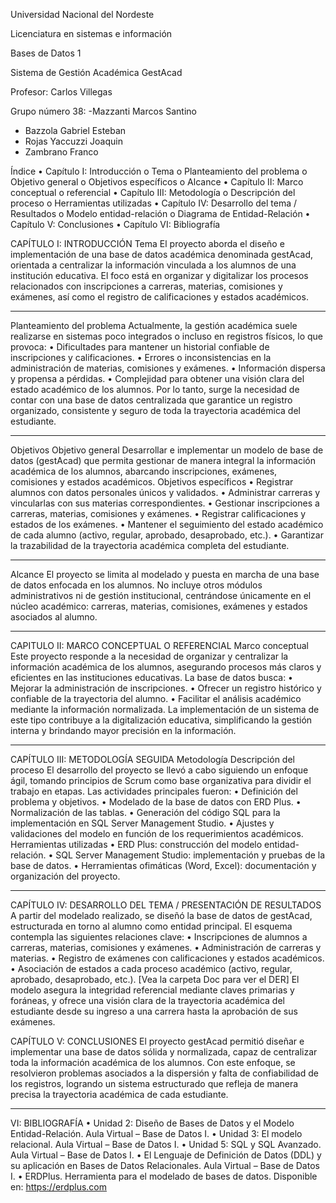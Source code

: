 Universidad Nacional del Nordeste

Licenciatura en sistemas e información

Bases de Datos 1

Sistema de Gestión Académica
GestAcad

Profesor: Carlos Villegas

Grupo número 38:
-Mazzanti Marcos Santino
- Bazzola Gabriel Esteban
- Rojas Yaccuzzi Joaquin
- Zambrano Franco

Índice
•	Capítulo I: Introducción
o	Tema
o	Planteamiento del problema
o	Objetivo general
o	Objetivos específicos
o	Alcance
•	Capítulo II: Marco conceptual o referencial
•	Capítulo III: Metodología
o	Descripción del proceso
o	Herramientas utilizadas
•	Capítulo IV: Desarrollo del tema / Resultados
o	Modelo entidad-relación
o	Diagrama de Entidad-Relación
•	Capítulo V: Conclusiones
•	Capítulo VI: Bibliografía
 

CAPÍTULO I: INTRODUCCIÓN
Tema
El proyecto aborda el diseño e implementación de una base de datos académica denominada gestAcad, orientada a centralizar la información vinculada a los alumnos de una institución educativa.
El foco está en organizar y digitalizar los procesos relacionados con inscripciones a carreras, materias, comisiones y exámenes, así como el registro de calificaciones y estados académicos.
________________________________________
Planteamiento del problema
Actualmente, la gestión académica suele realizarse en sistemas poco integrados o incluso en registros físicos, lo que provoca:
•	Dificultades para mantener un historial confiable de inscripciones y calificaciones.
•	Errores o inconsistencias en la administración de materias, comisiones y exámenes.
•	Información dispersa y propensa a pérdidas.
•	Complejidad para obtener una visión clara del estado académico de los alumnos.
Por lo tanto, surge la necesidad de contar con una base de datos centralizada que garantice un registro organizado, consistente y seguro de toda la trayectoria académica del estudiante.
________________________________________
Objetivos
Objetivo general
Desarrollar e implementar un modelo de base de datos (gestAcad) que permita gestionar de manera integral la información académica de los alumnos, abarcando inscripciones, exámenes, comisiones y estados académicos.
Objetivos específicos
•	Registrar alumnos con datos personales únicos y validados.
•	Administrar carreras y vincularlas con sus materias correspondientes.
•	Gestionar inscripciones a carreras, materias, comisiones y exámenes.
•	Registrar calificaciones y estados de los exámenes.
•	Mantener el seguimiento del estado académico de cada alumno (activo, regular, aprobado, desaprobado, etc.).
•	Garantizar la trazabilidad de la trayectoria académica completa del estudiante.
________________________________________
Alcance
El proyecto se limita al modelado y puesta en marcha de una base de datos enfocada en los alumnos.
No incluye otros módulos administrativos ni de gestión institucional, centrándose únicamente en el núcleo académico: carreras, materias, comisiones, exámenes y estados asociados al alumno.
________________________________________
CAPITULO II: MARCO CONCEPTUAL O REFERENCIAL
Marco conceptual
Este proyecto responde a la necesidad de organizar y centralizar la información académica de los alumnos, asegurando procesos más claros y eficientes en las instituciones educativas.
La base de datos busca:
•	Mejorar la administración de inscripciones.
•	Ofrecer un registro histórico y confiable de la trayectoria del alumno.
•	Facilitar el análisis académico mediante la información normalizada.
La implementación de un sistema de este tipo contribuye a la digitalización educativa, simplificando la gestión interna y brindando mayor precisión en la información.
________________________________________
CAPÍTULO III: METODOLOGÍA SEGUIDA
Metodología
Descripción del proceso
El desarrollo del proyecto se llevó a cabo siguiendo un enfoque ágil, tomando principios de Scrum como base organizativa para dividir el trabajo en etapas.
Las actividades principales fueron:
•	Definición del problema y objetivos.
•	Modelado de la base de datos con ERD Plus.
•	Normalización de las tablas.
•	Generación del código SQL para la implementación en SQL Server Management Studio.
•	Ajustes y validaciones del modelo en función de los requerimientos académicos.
Herramientas utilizadas
•	ERD Plus: construcción del modelo entidad-relación.
•	SQL Server Management Studio: implementación y pruebas de la base de datos.
•	Herramientas ofimáticas (Word, Excel): documentación y organización del proyecto.
________________________________________
CAPÍTULO IV: DESARROLLO DEL TEMA / PRESENTACIÓN DE RESULTADOS
A partir del modelado realizado, se diseñó la base de datos de gestAcad, estructurada en torno al alumno como entidad principal.
El esquema contempla las siguientes relaciones clave:
•	Inscripciones de alumnos a carreras, materias, comisiones y exámenes.
•	Administración de carreras y materias.
•	Registro de exámenes con calificaciones y estados académicos.
•	Asociación de estados a cada proceso académico (activo, regular, aprobado, desaprobado, etc.).
[Vea la carpeta Doc para ver el DER]
El modelo asegura la integridad referencial mediante claves primarias y foráneas, y ofrece una visión clara de
la trayectoria académica del estudiante desde su ingreso a una carrera hasta la aprobación de sus exámenes.

CAPÍTULO V: CONCLUSIONES 
El proyecto gestAcad permitió diseñar e implementar una base de datos sólida y normalizada, capaz de centralizar toda la información académica de los alumnos.
Con este enfoque, se resolvieron problemas asociados a la dispersión y falta de confiabilidad de los registros, logrando un sistema estructurado que refleja de manera precisa la trayectoria académica de cada estudiante.

________________________________________
VI:  BIBLIOGRAFÍA
•	Unidad 2: Diseño de Bases de Datos y el Modelo Entidad-Relación. Aula Virtual – Base de Datos I.
•	Unidad 3: El modelo relacional. Aula Virtual – Base de Datos I.
•	Unidad 5: SQL y SQL Avanzado. Aula Virtual – Base de Datos I.
•	El Lenguaje de Definición de Datos (DDL) y su aplicación en Bases de Datos Relacionales. Aula Virtual – Base de Datos I.
•	ERDPlus. Herramienta para el modelado de bases de datos. Disponible en: https://erdplus.com
